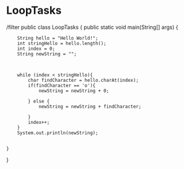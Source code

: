 # LoopTasks
/filter
public class LoopTasks {
    public static void main(String[] args) {

        String hello = "Hello World!";
        int stringHello = hello.length();
        int index = 0;
        String newString = "";



        while (index < stringHello){
            char findCharacter = hello.charAt(index);
            if(findCharacter == 'o'){
                newString = newString + 0;

            } else {
                newString = newString + findCharacter;

            }
            index++;
        }
        System.out.println(newString);


    }
}
